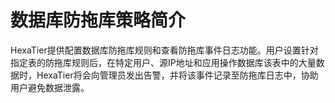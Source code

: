 # 数据库防拖库策略简介<a name="ZH-CN_TOPIC_0142535566"></a>

HexaTier提供配置数据库防拖库规则和查看防拖库事件日志功能。用户设置针对指定表的防拖库规则后，在特定用户、源IP地址和应用操作数据库该表中的大量数据时，HexaTier将会向管理员发出告警，并将该事件记录至防拖库日志中，协助用户避免数据泄露。

